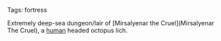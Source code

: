 Tags: fortress

Extremely deep-sea dungeon/lair of [Mirsalyenar the Cruel](Mirsalyenar The Cruel), a [human](Humans) headed octopus lich. 
